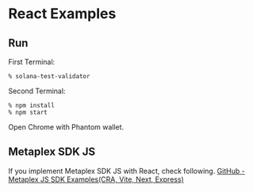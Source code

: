 # React Examples
## Run
First Terminal:
```
% solana-test-validator
```

Second Terminal:
```
% npm install
% npm start
```

Open Chrome with Phantom wallet.

## Metaplex SDK JS
If you implement Metaplex SDK JS with React, check following.
[GitHub - Metaplex JS SDK Examples(CRA, Vite, Next, Express)](https://github.com/metaplex-foundation/js-examples)
